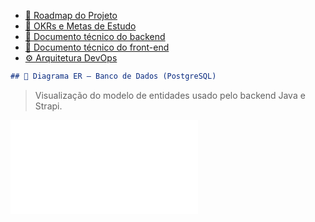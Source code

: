 - [📘 Roadmap do Projeto](./docs/roadmap.md)
- [📗 OKRs e Metas de Estudo](./docs/okr.md)
- [📘 Documento técnico do backend](./docs/arquitetura-frontend.md)
- [📗 Documento técnico do front-end](./docs/arquitetura-frontend.md)
- [⚙️ Arquitetura DevOps](./docs/arquitetura-devops.md)
```markdown
## 🧩 Diagrama ER — Banco de Dados (PostgreSQL)
```

> Visualização do modelo de entidades usado pelo backend Java e Strapi.

![MER Diagrama](./docs/arquitetura-dados.md)